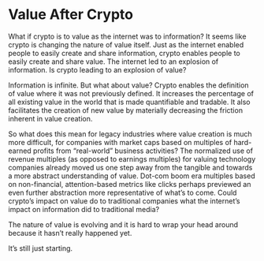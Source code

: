 # Value After Crypto

What if crypto is to value as the internet was to information? It seems like crypto is changing the nature of value itself. Just as the internet enabled people to easily create and share information, crypto enables people to easily create and share value. The internet led to an explosion of information. Is crypto leading to an explosion of value? 

Information is infinite. But what about value? Crypto enables the definition of value where it was not previously defined. It increases the percentage of all existing value in the world that is made quantifiable and tradable. It also facilitates the creation of new value by materially decreasing the friction inherent in value creation.

So what does this mean for legacy industries where value creation is much more difficult, for companies with market caps based on multiples of hard-earned profits from “real-world” business activities? The normalized use of revenue multiples (as opposed to earnings multiples) for valuing technology companies already moved us one step away from the tangible and towards a more abstract understanding of value. Dot-com boom era multiples based on non-financial, attention-based metrics like clicks perhaps previewed an even further abstraction more representative of what’s to come. Could crypto’s impact on value do to traditional companies what the internet’s impact on information did to traditional media? 

The nature of value is evolving and it is hard to wrap your head around because it hasn’t really happened yet.

It’s still just starting.
